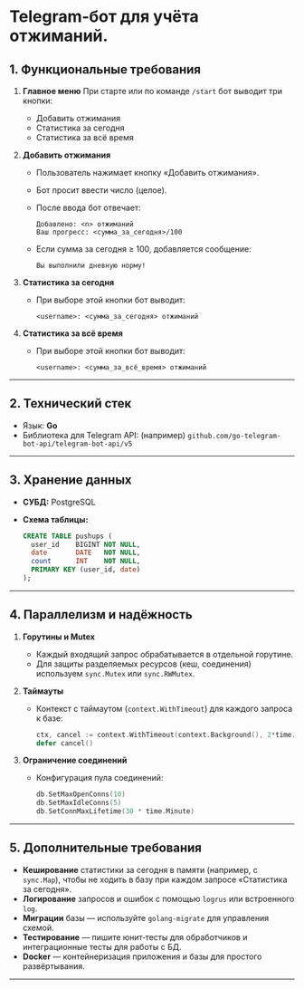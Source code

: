 # Telegram‑бот для учёта отжиманий.
## 1. Функциональные требования
1. **Главное меню**
   При старте или по команде `/start` бот выводит три кнопки:

   * Добавить отжимания
   * Статистика за сегодня
   * Статистика за всё время

2. **Добавить отжимания**

   * Пользователь нажимает кнопку «Добавить отжимания».
   * Бот просит ввести число (целое).
   * После ввода бот отвечает:

     ```
     Добавлено: <n> отжиманий  
     Ваш прогресс: <сумма_за_сегодня>/100  
     ```
   * Если сумма за сегодня ≥ 100, добавляется сообщение:

     ```
     Вы выполнили дневную норму!
     ```

3. **Статистика за сегодня**

   * При выборе этой кнопки бот выводит:

     ```
     <username>: <сумма_за_сегодня> отжиманий
     ```

4. **Статистика за всё время**

   * При выборе этой кнопки бот выводит:

     ```
     <username>: <сумма_за_всё_время> отжиманий
     ```

---

## 2. Технический стек

* Язык: **Go**
* Библиотека для Telegram API: (например) `github.com/go-telegram-bot-api/telegram-bot-api/v5`

---

## 3. Хранение данных

* **СУБД:** PostgreSQL
* **Схема таблицы:**

  ```sql
  CREATE TABLE pushups (
    user_id    BIGINT NOT NULL,
    date       DATE   NOT NULL,
    count      INT    NOT NULL,
    PRIMARY KEY (user_id, date)
  );
  ```

---

## 4. Параллелизм и надёжность

1. **Горутины и Mutex**

   * Каждый входящий запрос обрабатывается в отдельной горутине.
   * Для защиты разделяемых ресурсов (кеш, соединения) используем `sync.Mutex` или `sync.RWMutex`.

2. **Таймауты**

   * Контекст с таймаутом (`context.WithTimeout`) для каждого запроса к базе:

     ```go
     ctx, cancel := context.WithTimeout(context.Background(), 2*time.Second)
     defer cancel()
     ```

3. **Ограничение соединений**

   * Конфигурация пула соединений:

     ```go
     db.SetMaxOpenConns(10)
     db.SetMaxIdleConns(5)
     db.SetConnMaxLifetime(30 * time.Minute)
     ```

---

## 5. Дополнительные требования

* **Кеширование** статистики за сегодня в памяти (например, с `sync.Map`), чтобы не ходить в базу при каждом запросе «Статистика за сегодня».
* **Логирование** запросов и ошибок с помощью `logrus` или встроенного `log`.
* **Миграции** базы — используйте `golang-migrate` для управления схемой.
* **Тестирование** — пишите юнит‑тесты для обработчиков и интеграционные тесты для работы с БД.
* **Docker** — контейнеризация приложения и базы для простого развёртывания.

---
